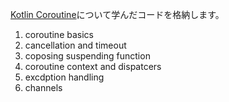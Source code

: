 [Kotlin Coroutine](https://kotlinlang.org/docs/reference/coroutines/coroutines-guide.html)について学んだコードを格納します。

1. coroutine basics
2. cancellation and timeout
3. coposing suspending function
4. coroutine context and dispatcers
5. excdption handling
6. channels 

